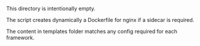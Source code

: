 This directory is intentionally empty.

The script creates dynamically a Dockerfile for nginx if a sidecar is required.

The content in templates folder matches any config required for each framework.
